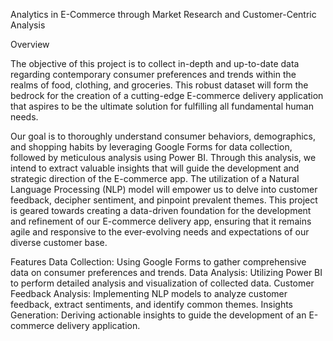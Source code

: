 Analytics in E-Commerce through Market Research and Customer-Centric Analysis


Overview



The objective of this project is to collect in-depth and up-to-date data regarding contemporary consumer preferences and trends within the realms of food, clothing, and groceries. This robust dataset will form the bedrock for the creation of a cutting-edge E-commerce delivery application that aspires to be the ultimate solution for fulfilling all fundamental human needs.

Our goal is to thoroughly understand consumer behaviors, demographics, and shopping habits by leveraging Google Forms for data collection, followed by meticulous analysis using Power BI. Through this analysis, we intend to extract valuable insights that will guide the development and strategic direction of the E-commerce app. The utilization of a Natural Language Processing (NLP) model will empower us to delve into customer feedback, decipher sentiment, and pinpoint prevalent themes. This project is geared towards creating a data-driven foundation for the development and refinement of our E-commerce delivery app, ensuring that it remains agile and responsive to the ever-evolving needs and expectations of our diverse customer base.

Features
Data Collection: Using Google Forms to gather comprehensive data on consumer preferences and trends.
Data Analysis: Utilizing Power BI to perform detailed analysis and visualization of collected data.
Customer Feedback Analysis: Implementing NLP models to analyze customer feedback, extract sentiments, and identify common themes.
Insights Generation: Deriving actionable insights to guide the development of an E-commerce delivery application.

